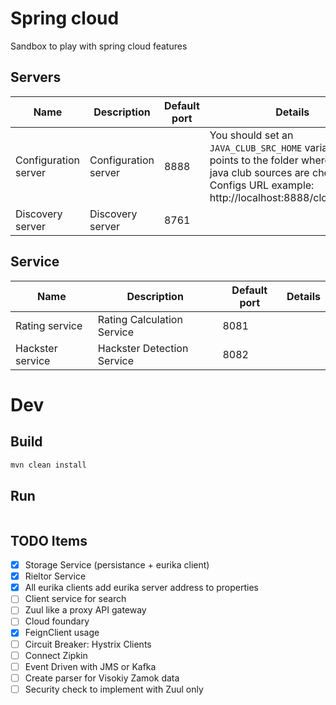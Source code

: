 # Spring cloud
Sandbox to play with spring cloud features

## Servers

| Name                 | Description               | Default port | Details                                            |
|----------------------|---------------------------|--------------|----------------------------------------------------|
| Configuration server | Configuration server | 8888 | You should set an `JAVA_CLUB_SRC_HOME` variable which points to the folder where your java club sources are checked out. <br/>Configs URL example: http://localhost:8888/cloud/master |
| Discovery server | Discovery server | 8761 | |


## Service
| Name                 | Description                 | Default port | Details                                          |
|----------------------|-----------------------------|--------------|--------------------------------------------------|
| Rating service | Rating Calculation Service | 8081 | |
| Hackster service| Hackster Detection Service | 8082| |


# Dev

## Build

```bash
mvn clean install
```

## Run

```bash

```
## TODO Items
- [x] Storage Service (persistance + eurika client)
- [x] Rieltor Service
- [x] All eurika clients add eurika server address to properties
- [ ] Client service for search
- [ ] Zuul like a proxy API gateway
- [ ] Cloud foundary
- [x] FeignClient usage
- [ ] Circuit Breaker: Hystrix Clients
- [ ] Connect Zipkin
- [ ] Event Driven with JMS or Kafka
- [ ] Create parser for Visokiy Zamok data
- [ ] Security check to implement with Zuul only
